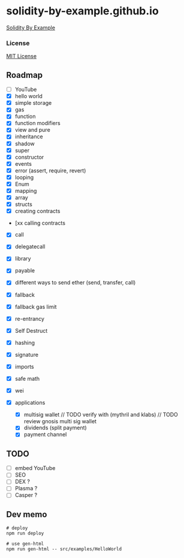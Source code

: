 # solidity-by-example.github.io

[Solidity By Example](https://solidity-by-example.org)

### License

[MIT License](LICENSE)

## Roadmap

- [ ] YouTube
- [x] hello world
- [x] simple storage
- [x] gas
- [x] function
- [x] function modifiers
- [x] view and pure
- [x] inheritance
- [x] shadow
- [x] super
- [x] constructor
- [x] events
- [x] error (assert, require, revert)
- [x] looping
- [x] Enum
- [x] mapping
- [x] array
- [x] structs
- [x] creating contracts
- [xx calling contracts
- [x] call
- [x] delegatecall
- [x] library
- [x] payable
- [x] different ways to send ether (send, transfer, call)
- [x] fallback
- [x] fallback gas limit
- [x] re-entrancy
- [x] Self Destruct
- [x] hashing
- [x] signature
- [x] imports
- [x] safe math
- [x] wei

- [x] applications
  - [x] multisig wallet
        // TODO verify with (mythril and klabs)
        // TODO review gnosis multi sig wallet
  - [x] dividends (split payment)
  - [x] payment channel

## TODO

- [ ] embed YouTube
- [ ] SEO
- [ ] DEX ?
- [ ] Plasma ?
- [ ] Casper ?

## Dev memo

```shell
# deploy
npm run deploy

# use gen-html
npm run gen-html -- src/examples/HelloWorld
```
